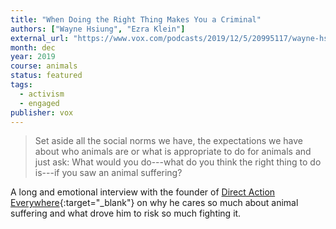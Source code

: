 ```yaml
---
title: "When Doing the Right Thing Makes You a Criminal"
authors: ["Wayne Hsiung", "Ezra Klein"]
external_url: "https://www.vox.com/podcasts/2019/12/5/20995117/wayne-hsiung-animal-rights-the-ezra-klein-show"
month: dec
year: 2019
course: animals
status: featured
tags:
  - activism
  - engaged
publisher: vox
---
```


> Set aside all the social norms we have, the expectations we have about who animals are or what is appropriate to do for animals and just ask: What would you do---what do you think the right thing to do is---if you saw an animal suffering?

A long and emotional interview with the founder of [Direct Action Everywhere](https://www.directactioneverywhere.com){:target="_blank"} on why he cares so much about animal suffering and what drove him to risk so much fighting it.
